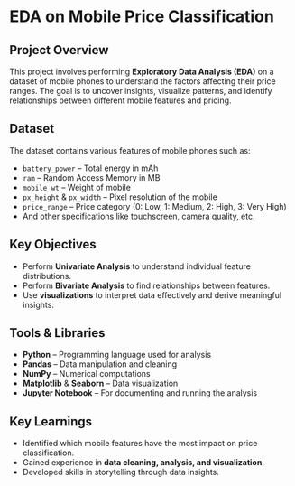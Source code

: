 # EDA on Mobile Price Classification

## Project Overview
This project involves performing **Exploratory Data Analysis (EDA)** on a dataset of mobile phones to understand the factors affecting their price ranges. The goal is to uncover insights, visualize patterns, and identify relationships between different mobile features and pricing.

## Dataset
The dataset contains various features of mobile phones such as:
- `battery_power` – Total energy in mAh
- `ram` – Random Access Memory in MB
- `mobile_wt` – Weight of mobile
- `px_height` & `px_width` – Pixel resolution of the mobile
- `price_range` – Price category (0: Low, 1: Medium, 2: High, 3: Very High)
- And other specifications like touchscreen, camera quality, etc.
  
## Key Objectives
- Perform **Univariate Analysis** to understand individual feature distributions.
- Perform **Bivariate Analysis** to find relationships between features.
- Use **visualizations** to interpret data effectively and derive meaningful insights.

## Tools & Libraries
- **Python** – Programming language used for analysis
- **Pandas** – Data manipulation and cleaning
- **NumPy** – Numerical computations
- **Matplotlib** & **Seaborn** – Data visualization
- **Jupyter Notebook** – For documenting and running the analysis
  
## Key Learnings
- Identified which mobile features have the most impact on price classification.
- Gained experience in **data cleaning, analysis, and visualization**.
- Developed skills in storytelling through data insights.
